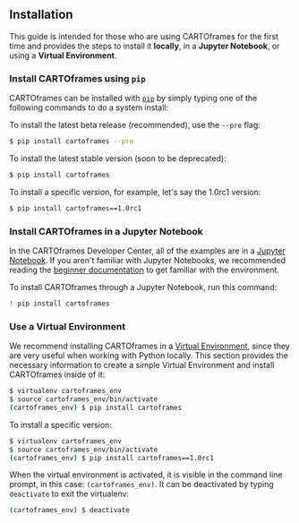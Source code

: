 ## Installation

This guide is intended for those who are using CARTOframes for the first time and provides the steps to install it **locally**, in a **Jupyter Notebook**, or using a **Virtual Environment**.

### Install CARTOframes using `pip`

CARTOframes can be installed with [`pip`](https://pypi.org/project/pip/) by simply typing one of the following commands to do a system install:

To install the latest beta release (recommended), use the `--pre` flag:

```bash
$ pip install cartoframes --pre
```

To install the latest stable version (soon to be deprecated):

```bash
$ pip install cartoframes
```

To install a specific version, for example, let's say the 1.0rc1 version:

```bash
$ pip install cartoframes==1.0rc1
```


### Install CARTOframes in a Jupyter Notebook

In the CARTOframes Developer Center, all of the examples are in a [Jupyter Notebook](https://jupyter.org/). If you aren't familiar with Jupyter Notebooks, we recommended reading the [beginner documentation](https://jupyter-notebook-beginner-guide.readthedocs.io/en/latest/what_is_jupyter.html) to get familiar with the environment.

To install CARTOframes through a Jupyter Notebook, run this command:

```bash
! pip install cartoframes
```

### Use a Virtual Environment

We recommend installing CARTOframes in a [Virtual Environment](http://docs.python-guide.org/en/latest/dev/virtualenvs/), since they are very useful when working with Python locally. This section provides the necessary information to create a simple Virtual Environment and install CARTOframes inside of it:

```bash
$ virtualenv cartoframes_env
$ source cartoframes_env/bin/activate
(cartoframes_env) $ pip install cartoframes
```

To install a specific version:

```bash
$ virtualenv cartoframes_env
$ source cartoframes_env/bin/activate
(cartoframes_env) $ pip install cartoframes==1.0rc1
```

When the virtual environment is activated, it is visible in the command line prompt, in this case: `(cartoframes_env)`. It can be deactivated by typing `deactivate` to exit the virtualenv:

```bash
(cartoframes_env) $ deactivate
```
